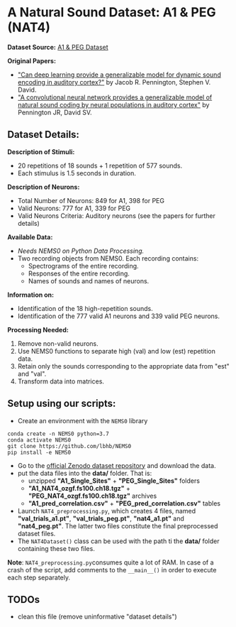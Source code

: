 # A Natural Sound Dataset: A1 & PEG (NAT4)

**Dataset Source:** [A1 & PEG Dataset](https://doi.org/10.1101/2022.06.10.495698)

**Original Papers:**
- ["Can deep learning provide a generalizable model for dynamic sound encoding in auditory cortex?"](https://doi.org/10.1101/2022.06.10.495698) by Jacob R. Pennington, Stephen V. David.
- ["A convolutional neural network provides a generalizable model of natural sound coding by neural populations in auditory cortex"](https://doi.org/10.1371/journal.pcbi.1011110) by Pennington JR, David SV.

## Dataset Details:

**Description of Stimuli:**
- 20 repetitions of 18 sounds + 1 repetition of 577 sounds.
- Each stimulus is 1.5 seconds in duration.

**Description of Neurons:**
- Total Number of Neurons: 849 for A1, 398 for PEG
- Valid Neurons: 777 for A1, 339 for PEG
- Valid Neurons Criteria: Auditory neurons (see the papers for further details)

**Available Data:**
- *Needs NEMS0 on Python Data Processing.*
- Two recording objects from NEMS0. Each recording contains:
  - Spectrograms of the entire recording.
  - Responses of the entire recording.
  - Names of sounds and names of neurons.

**Information on:**
- Identification of the 18 high-repetition sounds.
- Identification of the 777 valid A1 neurons and 339 valid PEG neurons.

**Processing Needed:**
1. Remove non-valid neurons.
2. Use NEMS0 functions to separate high (val) and low (est) repetition data.
3. Retain only the sounds corresponding to the appropriate data from "est" and "val".
4. Transform data into matrices.


## Setup using our scripts:

- Create an environment with the `NEMS0` library
```shell
conda create -n NEMS0 python=3.7
conda activate NEMS0
git clone https://github.com/lbhb/NEMS0
pip install -e NEMS0
```
- Go to the [official Zenodo dataset repository](https://zenodo.org/record/8044773) and download the data.
- put the data files into the **data/** folder. That is: 
  * unzipped **"A1_Single_Sites"** + **"PEG_Single_Sites"** folders
  * **"A1_NAT4_ozgf.fs100.ch18.tgz"** + **"PEG_NAT4_ozgf.fs100.ch18.tgz"** archives
  * **"A1_pred_correlation.csv"** + **"PEG_pred_correlation.csv"** tables
- Launch `NAT4_preprocessing.py`, which creates 4 files, named **"val_trials_a1.pt"**, **"val_trials_peg.pt"**, **"nat4_a1.pt"** and **"nat4_peg.pt"**. 
The latter two files constitute the final preprocessed dataset files.
- The `NAT4Dataset()` class can be used with the path ti the **data/** folder  containing these two files.

**Note**: `NAT4_preprocessing.py`consumes quite a lot of RAM. In case of a crash of the script, add comments to the 
`__main__()` in order to execute each step separately.


## TODOs

- clean this file (remove uninformative "dataset details")